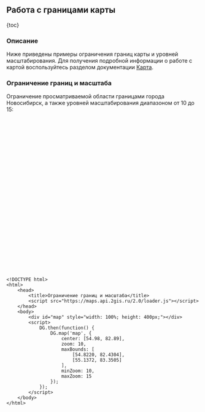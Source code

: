 ## Работа с границами карты

{toc}

### Описание

Ниже приведены примеры ограничения границ карты и уровней масштабирования. Для получения подробной информации о работе
с картой воспользуйтесь разделом документации <a href="/doc/maps/ru/manual/map">Карта</a>.

### Ограничение границ и масштаба

Ограничение просматриваемой области границами города Новосибирск, а также уровней масштабирования диапазоном от 10 до 15:

<script src="https://maps.api.2gis.ru/2.0/loader.js"></script>
<div id="map" style="width: 100%; height: 400px;"></div>
<script>
    DG.then(function() {
        DG.map('map', {
            center: [54.98, 82.89],
            zoom: 10,
            maxBounds: [
                [54.8220, 82.4304],
                [55.1372, 83.3505]
            ],
            minZoom: 10,
            maxZoom: 15
        });
    });
</script>

    <!DOCTYPE html>
    <html>
        <head>
            <title>Ограничение границ и масштаба</title>
            <script src="https://maps.api.2gis.ru/2.0/loader.js"></script>
        </head>
        <body>
            <div id="map" style="width: 100%; height: 400px;"></div>
            <script>
                DG.then(function() {
                    DG.map('map', {
                        center: [54.98, 82.89],
                        zoom: 10,
                        maxBounds: [
                            [54.8220, 82.4304],
                            [55.1372, 83.3505]
                        ],
                        minZoom: 10,
                        maxZoom: 15
                    });
                });
            </script>
        </body>
    </html>

<!--
### Карта с панелью

После инициализации карты её центр подстраивается таким образом, чтобы центр Москвы был посередине видимой области
(с учетом левой панели):

<style>
    #container {
        height:400px;
        position: relative;
    }
    #content {
        position: absolute;
        background:#000;
        background:rgba(51,51,51,.9);
        width:200px;
        height: 400px;
        z-index: 1000;
    }
</style>
<div id='container'>
    <div id='content'></div>
    <div id="map1" style="width: 100%; height: 400px;"></div>
</div>
<script>
    DG.then(function() {
        var map;
        map = DG.map('map1', {
            center: [55.753559, 37.609218],
            zoom: 10,
            zoomControl: false,
            fullscreenControl: false
        });
        DG.control.zoom({position: 'topright'}).addTo(map);
        map.fitBounds(map.getBounds(), {
            paddingTopLeft: [200, 0]
        });
    });
</script>

    <!DOCTYPE html>
    <html>
        <head>
            <title>Карта с левой панелью</title>
            <script src="https://maps.api.2gis.ru/2.0/loader.js"></script>
            <style>
                #container {
                    height:400px;
                    position: relative;
                }
                #content {
                    position: absolute;
                    background:#000;
                    background:rgba(51,51,51,.9);
                    width:200px;
                    height: 400px;
                    z-index: 1000;
                }
            </style>
        </head>
        <body>
            <div id='container'>
                <div id='content'></div>
                <div id="map" style="width: 100%; height: 400px;"></div>
            </div>
            <script>
                DG.then(function() {
                    var map;
                    map = DG.map('map', {
                        center: [55.753559, 37.609218],
                        zoom: 10,
                        zoomControl: false,
                        fullscreenControl: false
                    });
                    DG.control.zoom({position: 'topright'}).addTo(map);
                    map.fitBounds(map.getBounds(), {
                        paddingTopLeft: [200, 0]
                    });
                });
            </script>
        </body>
    </html>
-->
